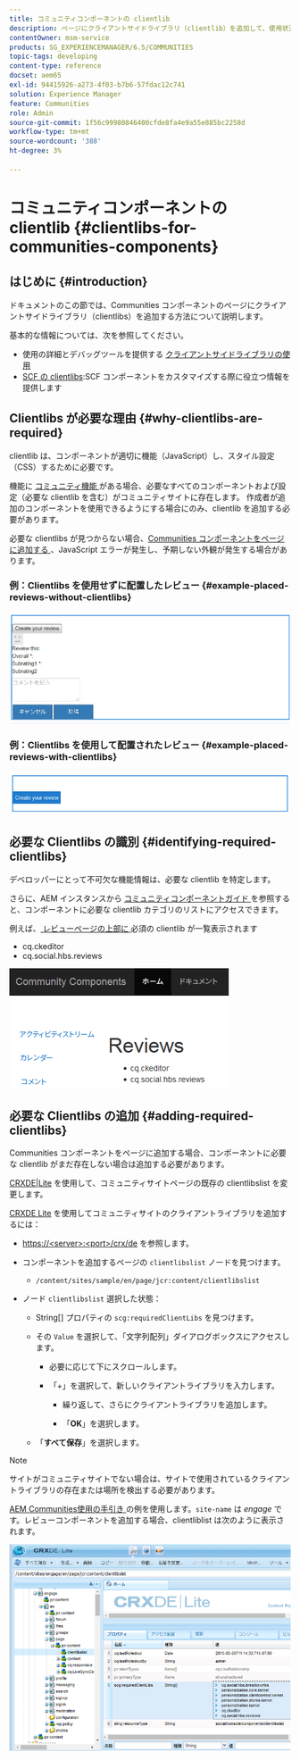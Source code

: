 ```yaml
---
title: コミュニティコンポーネントの clientlib
description: ページにクライアントサイドライブラリ（clientlib）を追加して、使用状況の詳細を収集し、Communities コンポーネントのデバッグツールを使用できるようにする方法を説明します。
contentOwner: msm-service
products: SG_EXPERIENCEMANAGER/6.5/COMMUNITIES
topic-tags: developing
content-type: reference
docset: aem65
exl-id: 94415926-a273-4f03-b7b6-57fdac12c741
solution: Experience Manager
feature: Communities
role: Admin
source-git-commit: 1f56c99980846400cfde8fa4e9a55e885bc2258d
workflow-type: tm+mt
source-wordcount: '388'
ht-degree: 3%

---
```


# コミュニティコンポーネントの clientlib {#clientlibs-for-communities-components}

## はじめに {#introduction}

ドキュメントのこの節では、Communities コンポーネントのページにクライアントサイドライブラリ（clientlibs）を追加する方法について説明します。

基本的な情報については、次を参照してください。

* 使用の詳細とデバッグツールを提供する [ クライアントサイドライブラリの使用 ](/help/sites-developing/clientlibs.md)
* [SCF の clientlibs](/help/communities/client-customize.md#clientlibs):SCF コンポーネントをカスタマイズする際に役立つ情報を提供します


## Clientlibs が必要な理由 {#why-clientlibs-are-required}

clientlib は、コンポーネントが適切に機能（JavaScript）し、スタイル設定（CSS）するために必要です。

機能に [ コミュニティ機能 ](/help/communities/functions.md) がある場合、必要なすべてのコンポーネントおよび設定（必要な clientlib を含む）がコミュニティサイトに存在します。 作成者が追加のコンポーネントを使用できるようにする場合にのみ、clientlib を追加する必要があります。

必要な clientlibs が見つからない場合、[Communities コンポーネントをページに追加する ](/help/communities/author-communities.md)、JavaScript エラーが発生し、予期しない外観が発生する場合があります。

### 例：Clientlibs を使用せずに配置したレビュー {#example-placed-reviews-without-clientlibs}

![placed-reviews](assets/placed-reviews.png)

### 例：Clientlibs を使用して配置されたレビュー {#example-placed-reviews-with-clientlibs}

![reviews-clientlibs](assets/reviews-clientlibs.png)

## 必要な Clientlibs の識別 {#identifying-required-clientlibs}

デベロッパーにとって不可欠な機能情報は、必要な clientlib を特定します。

さらに、AEM インスタンスから [ コミュニティコンポーネントガイド ](/help/communities/components-guide.md) を参照すると、コンポーネントに必要な clientlib カテゴリのリストにアクセスできます。

例えば、[ レビューページの上部に ](https://localhost:4502/content/community-components/en/reviews.html) 必須の clientlib が一覧表示されます

* cq.ckeditor
* cq.social.hbs.reviews

![clientlibs-reviews](assets/clientlibs-reviews.png)

## 必要な Clientlibs の追加 {#adding-required-clientlibs}

Communities コンポーネントをページに追加する場合、コンポーネントに必要な clientlib がまだ存在しない場合は追加する必要があります。

[CRXDE|Lite](#using-crxde-lite) を使用して、コミュニティサイトページの既存の clientlibslist を変更します。

[CRXDE Lite](/help/sites-developing/developing-with-crxde-lite.md) を使用してコミュニティサイトのクライアントライブラリを追加するには：

* [https://&lt;server>:&lt;port>/crx/de](https://localhost:4502/crx/de) を参照します。
* コンポーネントを追加するページの `clientlibslist` ノードを見つけます。

   * `/content/sites/sample/en/page/jcr:content/clientlibslist`

* ノード `clientlibslist` 選択した状態：

   * String[] プロパティの `scg:requiredClientLibs` を見つけます。
   * その `Value` を選択して、「文字列配列」ダイアログボックスにアクセスします。

      * 必要に応じて下にスクロールします。
      * 「+」を選択して、新しいクライアントライブラリを入力します。

         * 繰り返して、さらにクライアントライブラリを追加します。

         * 「**OK**」を選択します。

   * 「**すべて保存**」を選択します。

>[!NOTE]
>
>サイトがコミュニティサイトでない場合は、サイトで使用されているクライアントライブラリの存在または場所を検出する必要があります。

[AEM Communities使用の手引き ](/help/communities/getting-started.md) の例を使用します。`site-name` は *engage* です。レビューコンポーネントを追加する場合、clientliblist は次のように表示されます。

![review-component](assets/review-component.png)
